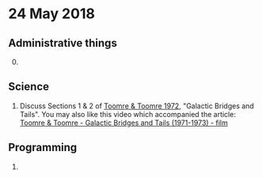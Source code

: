 # 24 May 2018

## Administrative things

0. 

## Science

1. Discuss Sections 1 & 2 of [Toomre & Toomre 1972](https://ui.adsabs.harvard.edu/#abs/1972ApJ...178..623T/abstract), "Galactic Bridges and Tails".
You may also like this video which accompanied the article: [Toomre & Toomre - Galactic Bridges and Tails (1971-1973) - film](https://www.youtube.com/watch?v=zvXLWEd2ZGU)

## Programming

1. 

